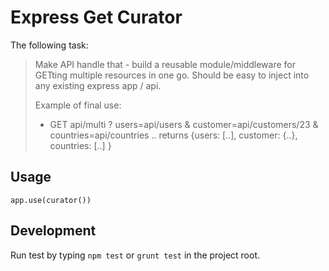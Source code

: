 # Express Get Curator

The following task:

> Make API handle that - build a reusable module/middleware for GETting multiple resources in one go. Should be easy to inject into any existing express app / api.
>
> Example of final use:
> - GET api/multi ? users=api/users & customer=api/customers/23 & countries=api/countries ..
> returns {users: [..], customer: {..}, countries: [..] }


## Usage

    app.use(curator())

## Development

Run test by typing `npm test` or `grunt test` in the project root.
